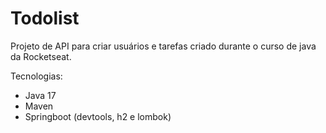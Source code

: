 # Todolist
Projeto de API para criar usuários e tarefas criado durante o curso de java da Rocketseat.

Tecnologias:
- Java 17
- Maven
- Springboot (devtools, h2 e lombok)